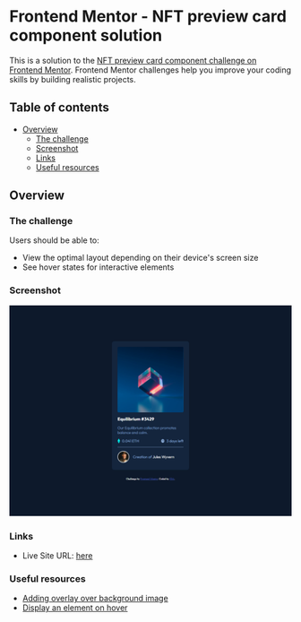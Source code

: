 # Frontend Mentor - NFT preview card component solution

This is a solution to the [NFT preview card component challenge on Frontend Mentor](https://www.frontendmentor.io/challenges/nft-preview-card-component-SbdUL_w0U). Frontend Mentor challenges help you improve your coding skills by building realistic projects. 

## Table of contents

- [Overview](#overview)
  - [The challenge](#the-challenge)
  - [Screenshot](#screenshot)
  - [Links](#links)
  - [Useful resources](#useful-resources)

## Overview

### The challenge

Users should be able to:

- View the optimal layout depending on their device's screen size
- See hover states for interactive elements

### Screenshot

![screenshot nft card](./screenshot/nft-preview-card.png)

### Links

- Live Site URL: [here](https://65db5b0caeab2ee8ea0843ba--leafy-chebakia-9118ed.netlify.app/)

### Useful resources

- [Adding overlay over background image](https://stackoverflow.com/questions/9182978/semi-transparent-color-layer-over-background-image) 
- [Display an element on hover](https://www.w3schools.com/howto/howto_css_display_element_hover.asp)
